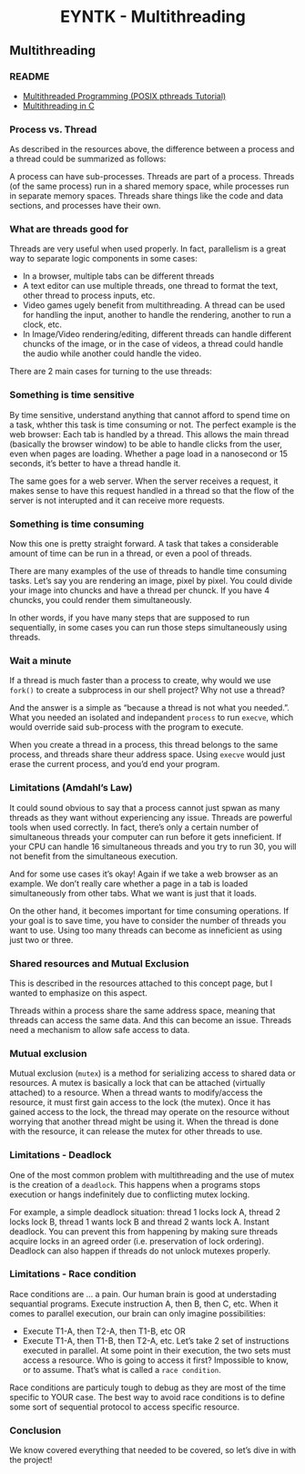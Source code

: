 <h1 align="center">EYNTK - Multithreading</h1>

## Multithreading
### README

* [Multithreaded Programming (POSIX pthreads Tutorial)](https://randu.org/tutorials/threads/)
* [Multithreading in C](https://www.geeksforgeeks.org/multithreading-in-c/)

### Process vs. Thread
As described in the resources above, the difference between a process and a thread could be summarized as follows:

A process can have sub-processes. Threads are part of a process. Threads (of the same process) run in a shared memory space, while processes run in separate memory spaces. Threads share things like the code and data sections, and processes have their own.

### What are threads good for
Threads are very useful when used properly. In fact, parallelism is a great way to separate logic components in some cases:

* In a browser, multiple tabs can be different threads
* A text editor can use multiple threads, one thread to format the text, other thread to process inputs, etc.
* Video games ugely benefit from multithreading. A thread can be used for handling the input, another to handle the rendering, another to run a clock, etc.
* In Image/Video rendering/editing, different threads can handle different chuncks of the image, or in the case of videos, a thread could handle the audio while another could handle the video.

There are 2 main cases for turning to the use threads:

### Something is time sensitive

By time sensitive, understand anything that cannot afford to spend time on a task, whther this task is time consuming or not. The perfect example is the web browser: Each tab is handled by a thread. This allows the main thread (basically the browser window) to be able to handle clicks from the user, even when pages are loading. Whether a page load in a nanosecond or 15 seconds, it’s better to have a thread handle it.

The same goes for a web server. When the server receives a request, it makes sense to have this request handled in a thread so that the flow of the server is not interupted and it can receive more requests.

### Something is time consuming
Now this one is pretty straight forward. A task that takes a considerable amount of time can be run in a thread, or even a pool of threads.

There are many examples of the use of threads to handle time consuming tasks. Let’s say you are rendering an image, pixel by pixel. You could divide your image into chuncks and have a thread per chunck. If you have 4 chuncks, you could render them simultaneously.

In other words, if you have many steps that are supposed to run sequentially, in some cases you can run those steps simultaneously using threads.

### Wait a minute
If a thread is much faster than a process to create, why would we use `fork()` to create a subprocess in our shell project? Why not use a thread?

And the answer is a simple as “because a thread is not what you needed.”. What you needed an isolated and indepandent `process` to run `execve`, which would override said sub-process with the program to execute.

When you create a thread in a process, this thread belongs to the same process, and threads share theur address space. Using `execve` would just erase the current process, and you’d end your program.

### Limitations (Amdahl’s Law)
It could sound obvious to say that a process cannot just spwan as many threads as they want without experiencing any issue. Threads are powerful tools when used correctly. In fact, there’s only a certain number of simultaneous threads your computer can run before it gets inneficient. If your CPU can handle 16 simultaneous threads and you try to run 30, you will not benefit from the simultaneous execution.

And for some use cases it’s okay! Again if we take a web browser as an example. We don’t really care whether a page in a tab is loaded simultaneously from other tabs. What we want is just that it loads.

On the other hand, it becomes important for time consuming operations. If your goal is to save time, you have to consider the number of threads you want to use. Using too many threads can become as inneficient as using just two or three.

### Shared resources and Mutual Exclusion
This is described in the resources attached to this concept page, but I wanted to emphasize on this aspect.

Threads within a process share the same address space, meaning that threads can access the same data. And this can become an issue. Threads need a mechanism to allow safe access to data.

### Mutual exclusion
Mutual exclusion (`mutex`) is a method for serializing access to shared data or resources. A mutex is basically a lock that can be attached (virtually attached) to a resource. When a thread wants to modify/access the resource, it must first gain access to the lock (the mutex). Once it has gained access to the lock, the thread may operate on the resource without worrying that another thread might be using it. When the thread is done with the resource, it can release the mutex for other threads to use.

### Limitations - Deadlock
One of the most common problem with multithreading and the use of mutex is the creation of a `deadlock`. This happens when a programs stops execution or hangs indefinitely due to conflicting mutex locking.

For example, a simple deadlock situation: thread 1 locks lock A, thread 2 locks lock B, thread 1 wants lock B and thread 2 wants lock A. Instant deadlock. You can prevent this from happening by making sure threads acquire locks in an agreed order (i.e. preservation of lock ordering). Deadlock can also happen if threads do not unlock mutexes properly.

### Limitations - Race condition
Race conditions are … a pain. Our human brain is good at understading sequantial programs. Execute instruction A, then B, then C, etc. When it comes to parallel execution, our brain can only imagine possibilities:

* Execute T1-A, then T2-A, then T1-B, etc OR
* Execute T1-A, then T1-B, then T2-A, etc.
Let’s take 2 set of instructions executed in parallel. At some point in their execution, the two sets must access a resource. Who is going to access it first? Impossible to know, or to assume. That’s what is called a `race condition`.

Race conditions are particuly tough to debug as they are most of the time specific to YOUR case. The best way to avoid race conditions is to define some sort of sequential protocol to access specific resource.

### Conclusion
We know covered everything that needed to be covered, so let’s dive in with the project!

